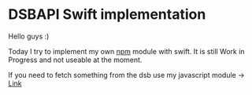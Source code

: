 # DSBAPI Swift implementation

Hello guys :)

Today I try to implement my own [npm](https://github.com/TheNoim/DSBAPI) module with swift. It is still Work in Progress and not useable at the moment.

If you need to fetch something from the dsb use my javascript module -> [Link](https://github.com/TheNoim/DSBAPI)